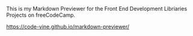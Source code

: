 This is my Markdown Previewer for the Front End Development Libriaries Projects on freeCodeCamp.

https://code-vine.github.io/markdown-previewer/

